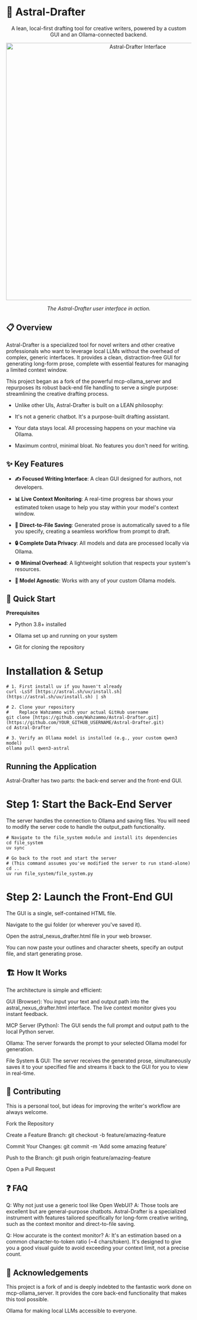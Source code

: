 # 🚀 Astral-Drafter

<div align="center">

A lean, local-first drafting tool for creative writers, powered by a custom GUI and an Ollama-connected backend.

</div>

<div align="center">

</div>

<div align="center">
<img src="" alt="Astral-Drafter Interface" width="700">
<p><em>The Astral-Drafter user interface in action.</em></p>
</div>

## 📋 Overview
Astral-Drafter is a specialized tool for novel writers and other creative professionals who want to leverage local LLMs without the overhead of complex, generic interfaces. It provides a clean, distraction-free GUI for generating long-form prose, complete with essential features for managing a limited context window.

This project began as a fork of the powerful mcp-ollama_server and repurposes its robust back-end file handling to serve a single purpose: streamlining the creative drafting process.

- Unlike other UIs, Astral-Drafter is built on a LEAN philosophy:

- It's not a generic chatbot. It's a purpose-built drafting assistant.

- Your data stays local. All processing happens on your machine via Ollama.

- Maximum control, minimal bloat. No features you don't need for writing.
  

## ✨ Key Features
- **✍️ Focused Writing Interface**: A clean GUI designed for authors, not developers.

- **📊 Live Context Monitoring**: A real-time progress bar shows your estimated token usage to help you stay within your model's context window.

- **💾 Direct-to-File Saving**: Generated prose is automatically saved to a file you specify, creating a seamless workflow from prompt to draft.

- **🔒 Complete Data Privacy**: All models and data are processed locally via Ollama.

- **⚙️ Minimal Overhead**: A lightweight solution that respects your system's resources.

- **🤖 Model Agnostic**: Works with any of your custom Ollama models.


## 🚀 Quick Start
**Prerequisites**
- Python 3.8+ installed

- Ollama set up and running on your system

- Git for cloning the repository

# Installation & Setup

~~~
# 1. First install uv if you haven't already
curl -LsSf [https://astral.sh/uv/install.sh](https://astral.sh/uv/install.sh) | sh

# 2. Clone your repository
#    Replace Wahzammo with your actual GitHub username
git clone [https://github.com/Wahzammo/Astral-Drafter.git](https://github.com/YOUR_GITHUB_USERNAME/Astral-Drafter.git)
cd Astral-Drafter

# 3. Verify an Ollama model is installed (e.g., your custom qwen3 model)
ollama pull qwen3-astral
~~~

## Running the Application
Astral-Drafter has two parts: the back-end server and the front-end GUI.

# Step 1: Start the Back-End Server

The server handles the connection to Ollama and saving files. You will need to modify the server code to handle the output_path functionality.

~~~
# Navigate to the file_system module and install its dependencies
cd file_system
uv sync

# Go back to the root and start the server
# (This command assumes you've modified the server to run stand-alone)
cd ..
uv run file_system/file_system.py 
~~~

# Step 2: Launch the Front-End GUI

The GUI is a single, self-contained HTML file.

Navigate to the gui folder (or wherever you've saved it).

Open the astral_nexus_drafter.html file in your web browser.

You can now paste your outlines and character sheets, specify an output file, and start generating prose.

## 🏗️ How It Works
The architecture is simple and efficient:

GUI (Browser): You input your text and output path into the astral_nexus_drafter.html interface. The live context monitor gives you instant feedback.

MCP Server (Python): The GUI sends the full prompt and output path to the local Python server.

Ollama: The server forwards the prompt to your selected Ollama model for generation.

File System & GUI: The server receives the generated prose, simultaneously saves it to your specified file and streams it back to the GUI for you to view in real-time.

## 🤝 Contributing
This is a personal tool, but ideas for improving the writer's workflow are always welcome.

Fork the Repository

Create a Feature Branch: git checkout -b feature/amazing-feature

Commit Your Changes: git commit -m 'Add some amazing feature'

Push to the Branch: git push origin feature/amazing-feature

Open a Pull Request

## ❓ FAQ
Q: Why not just use a generic tool like Open WebUI? A: Those tools are excellent but are general-purpose chatbots. Astral-Drafter is a specialized instrument with features tailored specifically for long-form creative writing, such as the context monitor and direct-to-file saving.

Q: How accurate is the context monitor? A: It's an estimation based on a common character-to-token ratio (~4 chars/token). It's designed to give you a good visual guide to avoid exceeding your context limit, not a precise count.

## 🙏 Acknowledgements
This project is a fork of and is deeply indebted to the fantastic work done on mcp-ollama_server. It provides the core back-end functionality that makes this tool possible.

Ollama for making local LLMs accessible to everyone.
